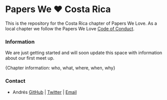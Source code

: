 # Papers We ❤ Costa Rica

This is the repository for the Costa Rica chapter of Papers We Love. As a local chapter we follow the Papers We Love [Code of Conduct](https://github.com/papers-we-love/costa-rica/blob/master/code-of-conduct.md).

### Information

We are just getting started and will soon update this space with information about our first meet up.


{Chapter information: who, what, where, when, why}

### Contact

- Andrés [GitHub](https://github.com/andres-bits) | [Twitter](https://twitter.com/andres_bits) | [Email](mailto:andres@sandwichbytes.com)
